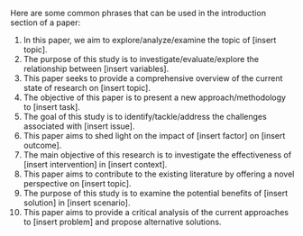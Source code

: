 Here are some common phrases that can be used in the introduction section of a paper:

1. In this paper, we aim to explore/analyze/examine the topic of [insert topic].
2. The purpose of this study is to investigate/evaluate/explore the relationship between [insert variables].
3. This paper seeks to provide a comprehensive overview of the current state of research on [insert topic].
4. The objective of this paper is to present a new approach/methodology to [insert task].
5. The goal of this study is to identify/tackle/address the challenges associated with [insert issue].
6. This paper aims to shed light on the impact of [insert factor] on [insert outcome].
7. The main objective of this research is to investigate the effectiveness of [insert intervention] in [insert context].
8. This paper aims to contribute to the existing literature by offering a novel perspective on [insert topic].
9. The purpose of this study is to examine the potential benefits of [insert solution] in [insert scenario].
10. This paper aims to provide a critical analysis of the current approaches to [insert problem] and propose alternative solutions.